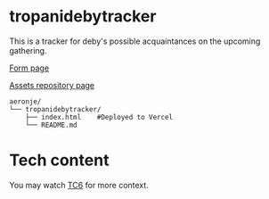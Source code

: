 # tropanidebytracker
This is a tracker for deby's possible acquaintances on the upcoming gathering.

[Form page](//tropanidebytracker.vercel.app/)

[Assets repository page](https://github.com/aeronje/tropanidebytracker_assets_for_tc6)

```
aeronje/
└── tropanidebytracker/
    ├── index.html    #Deployed to Vercel
    └── README.md
```

# Tech content

You may watch [TC6](https://web.facebook.com/share/v/1F4CDaVxnk/) for more context.
